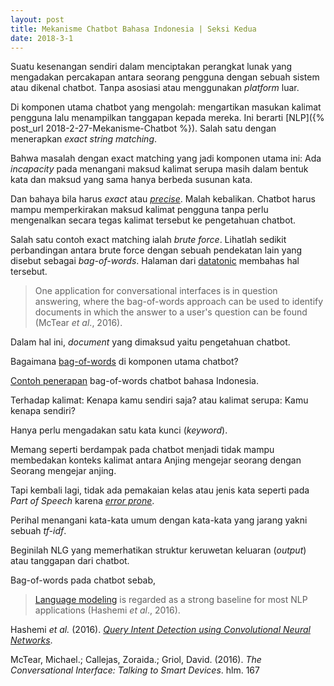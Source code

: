 ```yaml
---
layout: post
title: Mekanisme Chatbot Bahasa Indonesia | Seksi Kedua
date: 2018-3-1
---
```

Suatu kesenangan sendiri dalam menciptakan perangkat lunak yang mengadakan percakapan antara seorang pengguna dengan sebuah sistem atau dikenal chatbot. Tanpa asosiasi atau menggunakan _platform_ luar.

Di komponen utama chatbot yang mengolah: mengartikan masukan kalimat pengguna lalu menampilkan tanggapan kepada mereka. Ini berarti [NLP]({% post_url 2018-2-27-Mekanisme-Chatbot %}).
Salah satu dengan menerapkan _exact string matching_.

Bahwa masalah dengan exact matching yang jadi komponen utama ini:
Ada _incapacity_ pada menangani maksud kalimat serupa masih dalam bentuk kata dan maksud yang sama hanya berbeda susunan kata.

Dan bahaya bila harus _exact_ atau [_precise_](http://www.iamwire.com/2017/08/chatbots-customer-intent/156451). Malah kebalikan.
Chatbot harus mampu memperkirakan maksud kalimat pengguna tanpa perlu mengenalkan secara tegas kalimat tersebut ke pengetahuan chatbot.

Salah satu contoh exact matching ialah _brute force_.
Lihatlah sedikit perbandingan antara brute force dengan sebuah pendekatan lain yang disebut sebagai _bag-of-words_.
Halaman dari [datatonic](http://blog.datatonic.com/2016/09/make-bots-great-again.html) membahas hal tersebut.

> One application for conversational interfaces is in question answering, where the bag-of-words approach can be used to identify documents in which the answer to a user's question can be found (McTear _et al_., 2016).

Dalam hal ini, _document_ yang dimaksud yaitu pengetahuan chatbot.

Bagaimana [bag-of-words](https://machinelearningmastery.com/gentle-introduction-bag-words-model/) di komponen utama chatbot?

[Contoh penerapan](https://gist.github.com/guspan-tanadi/07310883a20745849f28da67316eb68f) bag-of-words chatbot bahasa Indonesia.

Terhadap kalimat: Kenapa kamu sendiri saja? atau kalimat serupa: Kamu kenapa sendiri?

Hanya perlu mengadakan satu kata kunci (_keyword_).

Memang seperti berdampak pada chatbot menjadi tidak mampu membedakan konteks kalimat antara
Anjing mengejar seorang
dengan
Seorang mengejar anjing.

Tapi kembali lagi, tidak ada pemakaian kelas atau jenis kata seperti pada _Part of Speech_ karena [_error prone_](https://arxiv.org/pdf/1707.02919).

Perihal menangani kata-kata umum dengan kata-kata yang jarang yakni sebuah _tf-idf_.

Beginilah NLG yang memerhatikan struktur keruwetan keluaran (_output_) atau tanggapan dari chatbot.

Bag-of-words pada chatbot sebab,
> [Language modeling](https://en.wikipedia.org/wiki/Category:Language_modeling) is regarded as a strong baseline for most NLP applications (Hashemi _et al_., 2016).

Hashemi _et al._ (2016). [_Query Intent Detection using Convolutional Neural Networks_](http://people.cs.pitt.edu/~hashemi/papers/QRUMS2016_HBHashemi.pdf).

McTear, Michael.; Callejas, Zoraida.; Griol, David. (2016). _The Conversational Interface: Talking to Smart Devices_. hlm. 167